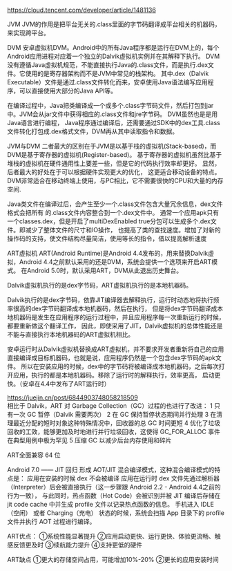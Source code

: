 https://cloud.tencent.com/developer/article/1481136

JVM
JVM的作用是把平台无关的.class里面的字节码翻译成平台相关的机器码，来实现跨平台。

DVM
安卓虚拟机DVM。Android中的所有Java程序都是运行在DVM上的，每个Android应用进程对应着一个独立的Dalvik虚拟机实例并在其解释下执行。
 DVM没有遵循Java虚拟机规范，不能直接执行Java的.class文件，而是执行.dex文件。它使用的是寄存器架构而不是JVM中常见的栈架构。
 其中.dex（Dalvik Executable）文件是通过.class文件转化而来，安卓使用Java语法编写应用程序，可以直接使用大部分的Java API等。

在编译过程中，Java把类编译成一个或多个.class字节码文件，然后打包到jar中。JVM会从jar文件中获得相应的.class文件和jre字节码。
DVM虽然也是是用Java语言进行编程， Java程序通过编译后，还需要通过SDK中的dex工具.class文件转化打包成.dex格式文件，DVM再从其中读取指令和数据。

JVM与DVM 二者最大的区别在于JVM是以基于栈的虚拟机(Stack-based)，而DVM是基于寄存器的虚拟机(Register-based)。
基于寄存器的虚拟机虽然比基于堆栈的虚拟机在硬件通用性上要差一些，但是它的代码执行效率却更好。 显然，后者最大的好处在于可以根据硬件实现更大的优化，
这更适合移动设备的特点。DVM非常适合在移动终端上使用，与PC相比，它不需要很快的CPU和大量的内存空间.

Java类文件在编译过后，会产生至少一个.class文件包含大量冗余信息，dex文件格式会把所有 的.class文件内容整合到一个.dex文件中。
通常一个应用apk只有一个classes.dex，但是开启了multiDexEnabled true分包可以生成多个.dex文件。即减少了整体文件的尺寸和IO操作，
也提高了类的查找速度。增加了对新的操作码的支持，使文件结构尽量简洁，使用等长的指令，借以提高解析速度


ART虚拟机
ART(Android Runtime)是Android 4.4发布的，用来替换Dalvik虚拟，Android 4.4之前默认采用的还是DVM，系统会提供一个选项来开启ART模式。
在Android 5.0时，默认采用ART，DVM从此退出历史舞台。

Dalvik虚拟机执行的是dex字节码，ART虚拟机执行的是本地机器码。

Dalvik执行的是dex字节码，依靠JIT编译器去解释执行，运行时动态地将执行频率很高的dex字节码翻译成本地机器码，然后在执行，
但是将dex字节码翻译成本地机器码是发生在应用程序的运行过程中，并且应用程序每一次重新运行的时候，都要重新做这个翻译工作，
因此，即使采用了JIT，Dalvik虚拟机的总体性能还是不能与直接执行本地机器码的ART虚拟机相比。

安卓运行时从Dalvik虚拟机替换成ART虚拟机，并不要求开发者重新将自己的应用直接编译成目标机器码，也就是说，应用程序仍然是一个包含dex字节码的apk文件。
所以在安装应用的时候，dex中的字节码将被编译成本地机器码，之后每次打开应用，执行的都是本地机器码。移除了运行时的解释执行，效率更高，
启动更快。（安卓在4.4中发布了ART运行时）

https://juejin.cn/post/6844903748058218509  
相比于 Dalvik，ART 对 Garbage Collection（GC）过程的也进行了改进：
1 只有一次 GC 暂停（Dalvik 需要两次）
2 在 GC 保持暂停状态期间并行处理
3 在清理最近分配的短时对象这种特殊情况中，回收器的总 GC 时间更短
4 优化了垃圾回收的工效，能够更加及时地进行并行垃圾回收，这使得 GC_FOR_ALLOC 事件在典型用例中极为罕见
5 压缩 GC 以减少后台内存使用和碎片


ART全面兼容 64 位

Android 7.0 —— JIT 回归
形成 AOT/JIT 混合编译模式，这种混合编译模式的特点是：
应用在安装的时候 dex 不会被编译
应用在运行时 dex 文件先通过解析器（Interpreter）后会被直接执行（这一步骤跟 Android 2.2 - Android 4.4之前的行为一致），
    与此同时，热点函数（Hot Code）会被识别并被 JIT 编译后存储在 jit code cache 中并生成 profile 文件以记录热点函数的信息。
手机进入 IDLE（空闲） 或者 Charging（充电） 状态的时候，系统会扫描 App 目录下的 profile 文件并执行 AOT 过程进行编译。

ART优点：
①系统性能显著提升
②应用启动更快、运行更快、体验更流畅、触感反馈更及时
③续航能力提升
④支持更低的硬件

ART缺点
①更大的存储空间占用，可能增加10%-20%
②更长的应用安装时间
